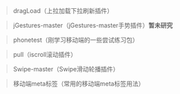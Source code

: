 > dragLoad（上拉加载下拉刷新插件）

> jGestures-master（jGestures-master手势插件）**暂未研究**

> phonetest（刚学习移动端的一些尝试练习包）

> pull（iscroll滚动插件）

> Swipe-master（Swipe滑动轮播插件）

> 移动端meta标签（常用的移动端meta标签用法）